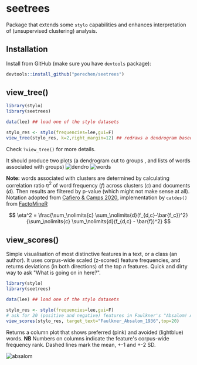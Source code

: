 # seetrees

Package that extends some `stylo` capabilities and enhances interpretation of (unsupervised clustering) analysis.

## Installation

Install from GitHub (make sure you have `devtools` package):

```r
devtools::install_github("perechen/seetrees")
```

## view_tree()

```r
library(stylo)
library(seetrees)

data(lee) ## load one of the stylo datasets

stylo_res <- stylo(frequencies=lee,gui=F)
view_tree(stylo_res, k=2,right_margin=12) ## redraws a dendrogram based on distance matrix, cuts it to k groups, shows associated features 
```

Check `?view_tree()` for more details.


It should produce two plots (a dendrogram cut to groups , and lists of words associated with groups)
![dendro](https://i.imgur.com/YI7Ov1z.png)
![words](https://i.imgur.com/99zEklK.png)

**Note:** words associated with clusters are determined by calculating  correlation ratio $\eta^2$ of word frequency ($f$) across clusters ($c$) and documents ($d$). Then results are filtered by p-value (which might not make sense at all). Notation adopted from [Cafiero & Camps 2020](https://www.science.org/doi/full/10.1126/sciadv.aax5489#sec-4), implementation by `catdes()` from [FactoMineR](http://factominer.free.fr/)  
 
$$
\eta^2 = \frac{\sum_\nolimits{c} \sum_\nolimits{d}(f_{d,c}-\bar{f_c})^2}{\sum_\nolimits{c} \sum_\nolimits{d}(f_{d,c} - \bar{f})^2}
$$

 ## view_scores()

 Simple visualisation of most distinctive features in a text, or a class (an author). It uses corpus-wide scaled (z-scored) feature frequencies, and returns deviations (in both directions) of the top $n$ features. Quick and dirty way to ask "What is going on in here?".  

 ```r
library(stylo)
library(seetrees)

data(lee) ## load one of the stylo datasets

stylo_res <- stylo(frequencies=lee,gui=F)
# ask for 20 (positive and negative) features in Faulkner's "Absalom! Absalom!" that deviate from the corpus mean the most 
view_scores(stylo_res, target_text="Faulkner_Absalom_1936",top=20) 
```

Returns a column plot that shows preferred (pink) and avoided (lightblue) words. **NB** Numbers on columns indicate the feature's corpus-wide frequency rank. Dashed lines mark the mean, +-1 and +-2 SD.


![absalom](https://i.imgur.com/o7nM0jv.png)